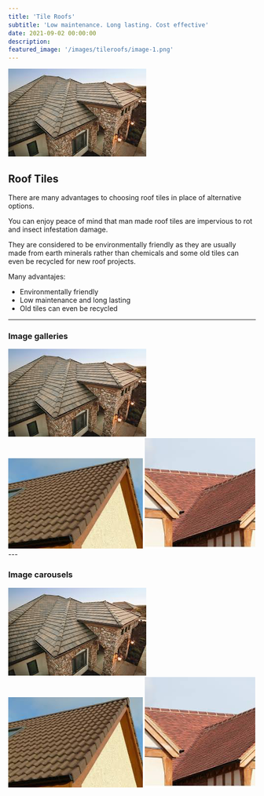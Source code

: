 ```yaml
---
title: 'Tile Roofs'
subtitle: 'Low maintenance. Long lasting. Cost effective'
date: 2021-09-02 00:00:00
description: 
featured_image: '/images/tileroofs/image-1.png'
---
```


![](/images/tileroofs/image-1.png)

## Roof Tiles

There are many advantages to choosing roof tiles in place of alternative options. 

You can enjoy peace of mind that man made roof tiles are impervious to rot and insect infestation damage. 

They are considered to be environmentally friendly as they are usually made from earth minerals rather than chemicals and some old tiles can even be recycled for new roof projects.

Many advantajes:

* Environmentally friendly
* Low maintenance and long lasting
* Old tiles can even be recycled

---

### Image galleries


<div class="gallery" data-columns="3">
	<img src="/images/tileroofs/image-1.png">
	<img src="/images/tileroofs/image-2.png">
	<img src="/images/tileroofs/image-3.png">
</div>
---

### Image carousels



<div class="gallery" data-columns="1">
	<img src="/images/tileroofs/image-1.png">
	<img src="/images/tileroofs/image-2.png">
	<img src="/images/tileroofs/image-3.png">
</div>
